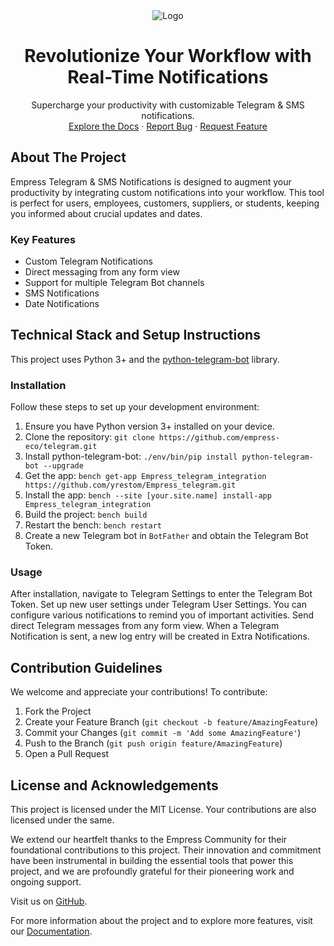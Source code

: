 <div align="center">
    <img src="https://grow.empress.eco/uploads/default/original/2X/1/1f1e1044d3864269d2a613577edb9763890422ab.png" alt="Logo">
    <h1>Revolutionize Your Workflow with Real-Time Notifications</h1>
    <p align="center">
    Supercharge your productivity with customizable Telegram & SMS notifications.
    <br />
    <a href="https://empress.eco/">Explore the Docs</a>
    ·
    <a href="https://github.com/empress-eco/telegram/issues">Report Bug</a>
    ·
    <a href="https://github.com/empress-eco/telegram/issues">Request Feature</a>
    </p>
</div>

## About The Project

Empress Telegram & SMS Notifications is designed to augment your productivity by integrating custom notifications into your workflow. This tool is perfect for users, employees, customers, suppliers, or students, keeping you informed about crucial updates and dates.

### Key Features
- Custom Telegram Notifications
- Direct messaging from any form view
- Support for multiple Telegram Bot channels
- SMS Notifications
- Date Notifications

## Technical Stack and Setup Instructions

This project uses Python 3+ and the [python-telegram-bot](https://github.com/python-telegram-bot/python-telegram-bot) library. 

### Installation
Follow these steps to set up your development environment:

1. Ensure you have Python version 3+ installed on your device.
2. Clone the repository: `git clone https://github.com/empress-eco/telegram.git`
3. Install python-telegram-bot: `./env/bin/pip install python-telegram-bot --upgrade`
4. Get the app: `bench get-app Empress_telegram_integration https://github.com/yrestom/Empress_telegram.git`
5. Install the app: `bench --site [your.site.name] install-app Empress_telegram_integration`
6. Build the project: `bench build`
7. Restart the bench: `bench restart`
8. Create a new Telegram bot in `BotFather` and obtain the Telegram Bot Token.

### Usage

After installation, navigate to Telegram Settings to enter the Telegram Bot Token. Set up new user settings under Telegram User Settings. You can configure various notifications to remind you of important activities. Send direct Telegram messages from any form view. When a Telegram Notification is sent, a new log entry will be created in Extra Notifications.

## Contribution Guidelines
We welcome and appreciate your contributions! To contribute:

1. Fork the Project
2. Create your Feature Branch (`git checkout -b feature/AmazingFeature`)
3. Commit your Changes (`git commit -m 'Add some AmazingFeature'`)
4. Push to the Branch (`git push origin feature/AmazingFeature`)
5. Open a Pull Request

## License and Acknowledgements
This project is licensed under the MIT License. Your contributions are also licensed under the same.

We extend our heartfelt thanks to the Empress Community for their foundational contributions to this project. Their innovation and commitment have been instrumental in building the essential tools that power this project, and we are profoundly grateful for their pioneering work and ongoing support. 

Visit us on [GitHub](https://github.com/empress-eco/).

For more information about the project and to explore more features, visit our [Documentation](https://grow.empress.eco/).